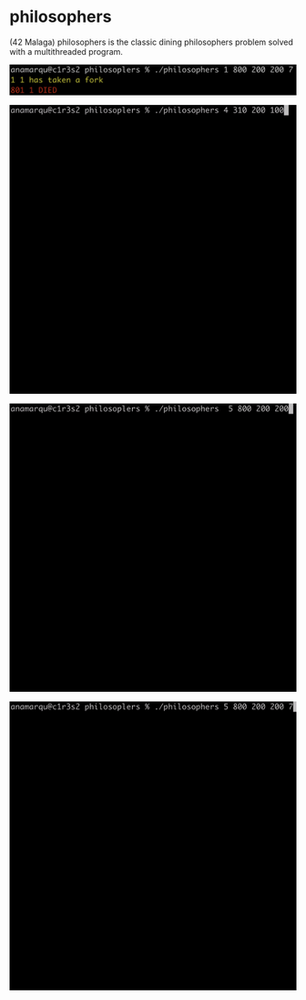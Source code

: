 # philosophers
(42 Malaga) philosophers is the classic dining philosophers problem solved with a multithreaded program.

![1 philo](images/1PHILO.png)

![4_310_200_100](images/4_310_200_100.gif)

![5_800_200_200](images/5_800_200_200.gif)

![5_800-200_200_7](images/5_800-200_200_7.gif)
